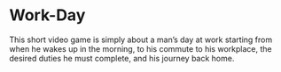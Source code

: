 # Work-Day
This short video game is simply about a man’s day at work starting from when he wakes up in the morning, to his commute to his workplace, the desired duties he must complete, and his journey back home. 
